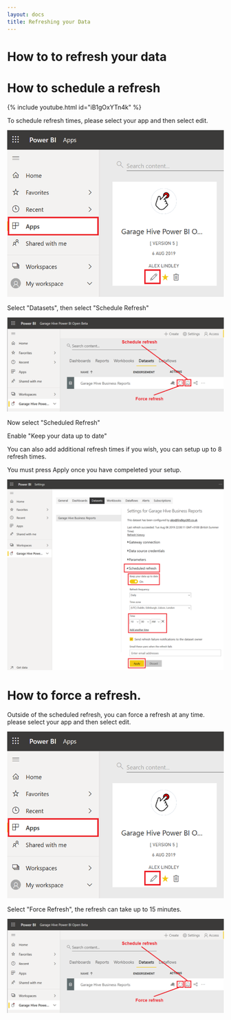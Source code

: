 ```yaml
---
layout: docs
title: Refreshing your Data
---
```


#   How to to refresh your data

# How to schedule a refresh

{% include youtube.html id="iB1gOxYTn4k" %}

To schedule refresh times, please select your app and then select edit. 

![](media/powerbi-app-edit.png)

Select "Datasets", then select "Schedule Refresh"

![](media/powerbi-schedule-refresh.png)

Now select "Scheduled Refresh"

Enable "Keep your data up to date"

You can also add additional refresh times if you wish, you can setup up to 8 refresh times. 

You must press Apply once you have compeleted your setup. 

![](media/powerbi-schedule-refresh-times.png)

# How to force a refresh.

Outside of the scheduled refresh, you can force a refresh at any time. please select your app and then select edit. 

![](media/powerbi-app-edit.png)

Select "Force Refresh", the refresh can take up to 15 minutes. 

![](media/powerbi-schedule-refresh.png)





